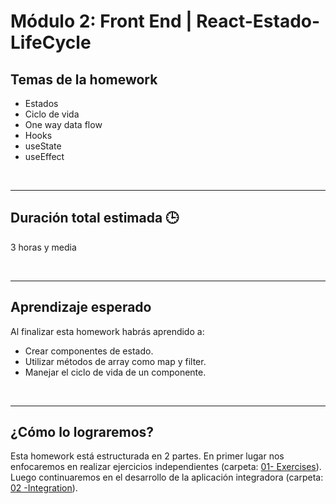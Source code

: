 # Módulo 2: Front End | React-Estado-LifeCycle

## **Temas de la homework**

- Estados
- Ciclo de vida
- One way data flow
- Hooks
- useState
- useEffect

<br />

---

## **Duración total estimada 🕒**

3 horas y media

<br />

---

## **Aprendizaje esperado**

Al finalizar esta homework habrás aprendido a:

- Crear componentes de estado.
- Utilizar métodos de array como map y filter.
- Manejar el ciclo de vida de un componente.

<br />

---

## **¿Cómo lo lograremos?**

Esta homework está estructurada en 2 partes. En primer lugar nos enfocaremos en realizar ejercicios independientes (carpeta: [01- Exercises](./01%20-%20Exercises/README.md)). Luego continuaremos en el desarrollo de la aplicación integradora (carpeta: [02 -Integration](./02%20-%20Integration/README.md)).
